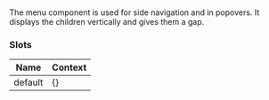 # <flux-menu/>

The menu component is used for side navigation and in popovers. It displays the children
vertically and gives them a gap.

### Slots

| Name    | Context |
|---------|---------|
| default | {}      |
